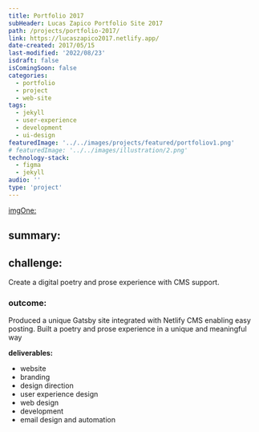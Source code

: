 ```yaml
---
title: Portfolio 2017
subHeader: Lucas Zapico Portfolio Site 2017
path: /projects/portfolio-2017/
link: https://lucaszapico2017.netlify.app/
date-created: 2017/05/15
last-modified: '2022/08/23'
isdraft: false
isComingSoon: false
categories:
  - portfolio
  - project
  - web-site
tags:
  - jekyll
  - user-experience
  - development
  - ui-design
featuredImage: '../../images/projects/featured/portfoliov1.png'
# featuredImage: '../../images/illustration/2.png'
technology-stack:
  - figma
  - jekyll
audio: ''
type: 'project'
---
```


[imgOne:](../assets/images/projects/yogaofwords-showcase-1.png)

## summary:

## challenge:

Create a digital poetry and prose experience with CMS support.

### outcome:

Produced a unique Gatsby site integrated with Netlify CMS enabling easy
posting. Built a poetry and prose experience in a unique and meaningful
way

**deliverables:**

- website
- branding
- design direction
- user experience design
- web design
- development
- email design and automation
